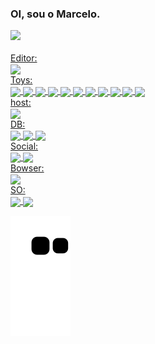 ### OI, sou o Marcelo.
<div>
  <a href="https://github.com/alowelter">
  <img height="180em" src="https://github-readme-stats.vercel.app/api?username=alowelter&show_icons=true&theme=dracula&include_all_commits=true&count_private=true"/>  
</div>



<div style="display: inline_block"><br>
Editor:<br>
  <img align="center" src="https://img.shields.io/badge/Visual_Studio_Code-0078D4?style=for-the-badge&logo=visual%20studio%20code&logoColor=white">
  <br>
  Toys:<br>
  <img align="center" src="https://img.shields.io/badge/PHP-777BB4?style=for-the-badge&logo=php&logoColor=white">
  <img align="center" src="https://img.shields.io/badge/Laravel-FF2D20?style=for-the-badge&logo=laravel&logoColor=white">
  <img align="center" src="https://img.shields.io/badge/AlpineJS-8BC0D0?style=for-the-badge&logo=alpine.js&logoColor=black">
  <img align="center" src="https://img.shields.io/badge/Vue.js-35495E?style=for-the-badge&logo=vue.js&logoColor=4FC08D">
  <img align="center" src="https://img.shields.io/badge/JavaScript-323330?style=for-the-badge&logo=javascript&logoColor=F7DF1E">
  <img align="center" src="https://img.shields.io/badge/Tailwind_CSS-38B2AC?style=for-the-badge&logo=tailwind-css&logoColor=white">
  <img align="center" src="https://img.shields.io/badge/Bootstrap-563D7C?style=for-the-badge&logo=bootstrap&logoColor=white">
  <img align="center" src="https://img.shields.io/badge/json-5E5C5C?style=for-the-badge&logo=json&logoColor=white">
  <img align="center" src="https://img.shields.io/badge/HTML5-E34F26?style=for-the-badge&logo=html5&logoColor=white">    
  <img align="center" src="https://img.shields.io/badge/CSS-239120?&style=for-the-badge&logo=css3&logoColor=white">
  <img align="center" src="https://img.shields.io/badge/ReactJS-323330?style=for-the-badge&logo=react&logoColor=0000FF">
  <br>
  host:<br>
  <img align="center" src="https://img.shields.io/badge/Amazon_AWS-232F3E?style=for-the-badge&logo=amazon-aws&logoColor=white">
  <br>
  DB:<br>
  <img align="center" src="https://img.shields.io/badge/MySQL-00000F?style=for-the-badge&logo=mysql&logoColor=white">
  <img align="center" src="https://img.shields.io/badge/MongoDB-4EA94B?style=for-the-badge&logo=mongodb&logoColor=white">
  <img align="center" src="https://img.shields.io/badge/MariaDB-003545?style=for-the-badge&logo=mariadb&logoColor=white">
<br>Social:<br>  
  <img align="center" src="https://img.shields.io/badge/GitHub-100000?style=for-the-badge&logo=github&logoColor=white">
  <img align="center" src="https://img.shields.io/badge/LinkedIn-0077B5?style=for-the-badge&logo=linkedin&logoColor=white">
  
  <br>
  Bowser:<br>
  <img align="center" src="https://img.shields.io/badge/Brave-FF1B2D?style=for-the-badge&logo=Brave&logoColor=white">
  <br>SO:<br>
  <img align="center" src="https://img.shields.io/badge/Linux-FCC624?style=for-the-badge&logo=linux&logoColor=black">
  <img align="center" src="https://img.shields.io/badge/Nginx-009639?style=for-the-badge&logo=nginx&logoColor=white">
    

</div>
  
 ![Snake animation](https://github.com/rafaballerini/rafaballerini/blob/output/github-contribution-grid-snake.svg)

